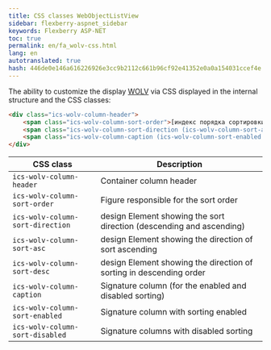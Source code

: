 ```yaml
--- 
title: CSS classes WebObjectListView 
sidebar: flexberry-aspnet_sidebar 
keywords: Flexberry ASP-NET 
toc: true 
permalink: en/fa_wolv-css.html 
lang: en 
autotranslated: true 
hash: 446de0e146a616226926e3cc9b2112c661b96cf92e41352e0a0a154031ccef4e 
--- 
```


The ability to customize the display [WOLV](fa_web-object-list-view.html) via CSS displayed in the internal structure and the CSS classes: 

```html
<div class="ics-wolv-column-header">
    <span class="ics-wolv-column-sort-order">[индекс порядка сортировки]</span>
    <span class="ics-wolv-column-sort-direction (ics-wolv-column-sort-asc|ics-wolv-column-sort-desc)"></span>
    <span class="ics-wolv-column-caption (ics-wolv-column-sort-enabled|ics-wolv-column-sort-disabled)">[подпись столбца]</span>
</div>
``` 

| CSS class | Description | 
| --------- | -------- | 
| `ics-wolv-column-header` | Container column header | 
| `ics-wolv-column-sort-order` | Figure responsible for the sort order | 
| `ics-wolv-column-sort-direction` | design Element showing the sort direction (descending and ascending) | 
| `ics-wolv-column-sort-asc` | design Element showing the direction of sort ascending | 
| `ics-wolv-column-sort-desc` | design Element showing the direction of sorting in descending order | 
| `ics-wolv-column-caption` | Signature column (for the enabled and disabled sorting) | 
| `ics-wolv-column-sort-enabled` | Signature column with sorting enabled | 
| `ics-wolv-column-sort-disabled` | Signature columns with disabled sorting | 



